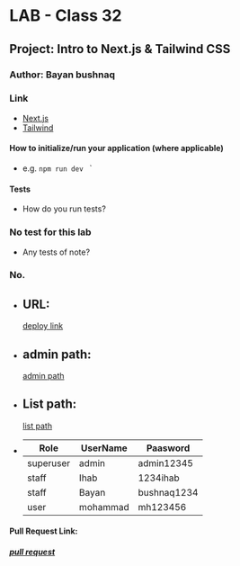 # LAB - Class 32

## Project: Intro to Next.js & Tailwind CSS

### Author: Bayan bushnaq



### Link
- [Next.js](https://nextjs.org/)
- [Tailwind](https://tailwindcss.com/docs/utility-first)



#### How to initialize/run your application (where applicable)

- e.g. `npm run dev `
`



#### Tests

- How do you run tests?
### No test for this lab
- Any tests of note?
### No.

- ## URL:
    [deploy link](https://cookie-stands-project.herokuapp.com/api/token/)

- ## admin path:
    [admin path](https://cookie-stands-project.herokuapp.com/admin/login/?next=/admin/)

- ## List path:
    [list path](https://cookie-stands-project.herokuapp.com/api/v1/cookie_stands/)

- | Role | UserName | Paasword |
  |------|----------|----------|
  |superuser | admin    | admin12345 |
  |staff | Ihab     | 1234ihab |
  |staff | Bayan    | bushnaq1234 |
  |user  | mohammad | mh123456 |

#### Pull Request Link:
##### [pull request](https://github.com/BayanBushnaq/cookie-stand-admin/pull/5)
